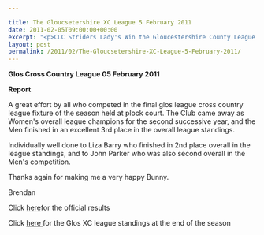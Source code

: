 ```yaml
---

title: The Gloucsetershire XC League 5 February 2011
date: 2011-02-05T09:00:00+00:00
excerpt: "<p>CLC Striders Lady's Win the Gloucestershire County League for the second successive season - Men snatch an excellent Bronze Medal, Barry and Parker both Win individual Silver Medals. Well done Team., Brendan Ward (Club Chairman) Glos XC League Photos Report Results</p>"
layout: post
permalink: /2011/02/The-Gloucsetershire-XC-League-5-February-2011/
---
```

**Glos Cross Country League 05 February 2011**

 </p> 

**Report**

A great effort by all who competed in the final glos league cross country league fixture of the season held at plock court. The Club came away as Women's overall league champions for the second successive year, and the Men finished in an excellent 3rd place in the overall league standings.

Individually well done to Liza Barry who finished in 2nd place overall in the league standings, and to John Parker who was also second overall in the Men's competition.

Thanks again for making me a very happy Bunny.

Brendan

Click <a href="http://www.clcstriders-runningclub.co.uk/documents/Glos_CC_results_05February2011.pdf" target="_blank" rel="nofollow">here</a>for the official results 

Click <a href="http://www.clcstriders-runningclub.co.uk/documents/2010_2011GlosCCLgeStandingstodate3.pdf" target="_blank" rel="nofollow">here </a>for the Glos XC league standings at the end of the season